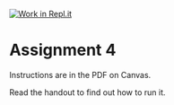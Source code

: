 [![Work in Repl.it](https://classroom.github.com/assets/work-in-replit-14baed9a392b3a25080506f3b7b6d57f295ec2978f6f33ec97e36a161684cbe9.svg)](https://classroom.github.com/online_ide?assignment_repo_id=3460294&assignment_repo_type=AssignmentRepo)
# Assignment 4

Instructions are in the PDF on Canvas.

Read the handout to find out how to run it. 


 

